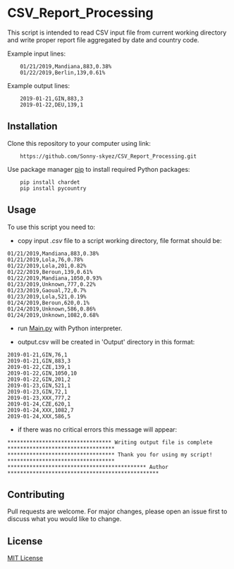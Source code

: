 # CSV_Report_Processing

This script is intended to read CSV input file from current working
directory and write proper report file aggregated by date
and country code.

Example input lines:
```
    01/21/2019,Mandiana,883,0.38%
    01/22/2019,Berlin,139,0.61%
```
Example output lines:
```
    2019-01-21,GIN,883,3
    2019-01-22,DEU,139,1
```
## Installation

Clone this repository to your computer using link:

```
    https://github.com/Sonny-skyez/CSV_Report_Processing.git
```

Use package manager [pip](https://pypi.org/project/pip/) to install required Python packages:

```
    pip install chardet
    pip install pycountry
```
## Usage

To use this script you need to:

- copy input *.csv* file to a script working directory, file format should be:
```
01/21/2019,Mandiana,883,0.38%
01/21/2019,Lola,76,0.78%
01/22/2019,Lola,201,0.82%
01/22/2019,Beroun,139,0.61%
01/22/2019,Mandiana,1050,0.93%
01/23/2019,Unknown,777,0.22%
01/23/2019,Gaoual,72,0.7%
01/23/2019,Lola,521,0.19%
01/24/2019,Beroun,620,0.1%
01/24/2019,Unknown,586,0.86%
01/24/2019,Unknown,1082,0.68%
```
- run [Main.py](https://github.com/Sonny-skyez/CSV_Report_Processing/blob/master/Main.py) with Python interpreter.

- output.csv will be created in 'Output' directory in this format:
```
2019-01-21,GIN,76,1
2019-01-21,GIN,883,3
2019-01-22,CZE,139,1
2019-01-22,GIN,1050,10
2019-01-22,GIN,201,2
2019-01-23,GIN,521,1
2019-01-23,GIN,72,1
2019-01-23,XXX,777,2
2019-01-24,CZE,620,1
2019-01-24,XXX,1082,7
2019-01-24,XXX,586,5
```
- if there was no critical errors this message will appear:
```
********************************* Writing output file is complete **********************************
********************************** Thank you for using my script! **********************************
******************************************** Author ************************************************
```
## Contributing

Pull requests are welcome. For major changes, please open an issue first to discuss what you would like to change.

## License

[MIT License](https://choosealicense.com/licenses/mit/)
